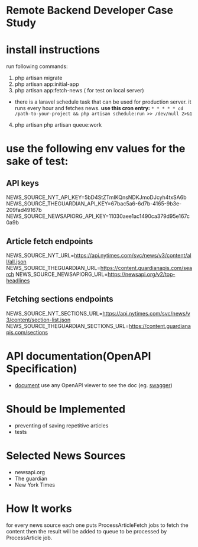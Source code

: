 # Remote Backend Developer Case Study


# install instructions
run following commands:
1. php artisan migrate
2. php artisan app:initial-app
3. php artisan app:fetch-news ( for test on local server)
  - there is a laravel schedule task that can be used for production server.
  it runs every hour and fetches news.
  **use this cron entry:** `* * * * * cd /path-to-your-project && php artisan schedule:run >> /dev/null 2>&1`
4. php artisan php artisan queue:work



# use the following env values for the sake of test:

## API keys
NEWS_SOURCE_NYT_API_KEY=5bD4StZTmIKQnsNDKJmoDJcyh4txSA6b
NEWS_SOURCE_THEGUARDIAN_API_KEY=67bac5a6-6d7b-4165-9b3e-209fad49167b
NEWS_SOURCE_NEWSAPIORG_API_KEY=11030aee1ac1490ca379d95e167c0a9b

## Article fetch endpoints
NEWS_SOURCE_NYT_URL=https://api.nytimes.com/svc/news/v3/content/all/all.json
NEWS_SOURCE_THEGUARDIAN_URL=https://content.guardianapis.com/search
NEWS_SOURCE_NEWSAPIORG_URL=https://newsapi.org/v2/top-headlines

## Fetching sections endpoints
NEWS_SOURCE_NYT_SECTIONS_URL=https://api.nytimes.com/svc/news/v3/content/section-list.json
NEWS_SOURCE_THEGUARDIAN_SECTIONS_URL=https://content.guardianapis.com/sections

# API documentation(OpenAPI Specification)
- [document](APIsSpecification.yaml) use any OpenAPI viewer to see the doc (eg. [swagger](https://swagger.io/tools/swagger-ui/))

# Should be Implemented
- preventing of saving repetitive articles
- tests

# Selected News Sources
- newsapi.org
- The guardian
- New York Times

# How It works
for every news source each one puts ProcessArticleFetch jobs to fetch the content then the result will be added to queue
to be processed by ProcessArticle job.
